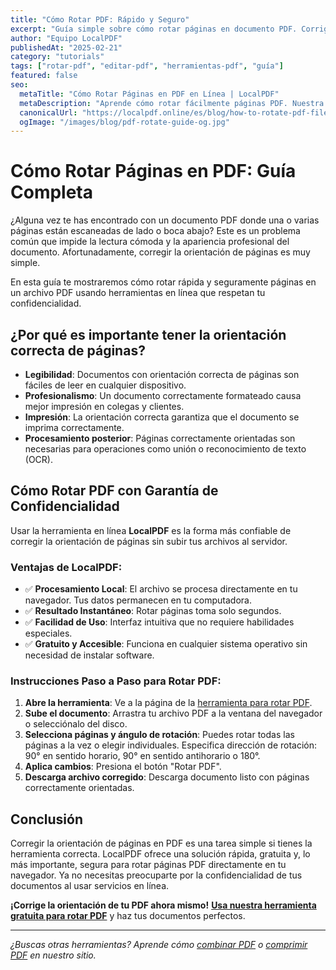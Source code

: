 ```yaml
---
title: "Cómo Rotar PDF: Rápido y Seguro"
excerpt: "Guía simple sobre cómo rotar páginas en documento PDF. Corrige orientación incorrecta de páginas en línea, gratis y con completa confidencialidad."
author: "Equipo LocalPDF"
publishedAt: "2025-02-21"
category: "tutorials"
tags: ["rotar-pdf", "editar-pdf", "herramientas-pdf", "guía"]
featured: false
seo:
  metaTitle: "Cómo Rotar Páginas en PDF en Línea | LocalPDF"
  metaDescription: "Aprende cómo rotar fácilmente páginas PDF. Nuestra herramienta gratuita en línea permite corregir orientación de documentos con garantía de confidencialidad."
  canonicalUrl: "https://localpdf.online/es/blog/how-to-rotate-pdf-files"
  ogImage: "/images/blog/pdf-rotate-guide-og.jpg"
---
```


# Cómo Rotar Páginas en PDF: Guía Completa

¿Alguna vez te has encontrado con un documento PDF donde una o varias páginas están escaneadas de lado o boca abajo? Este es un problema común que impide la lectura cómoda y la apariencia profesional del documento. Afortunadamente, corregir la orientación de páginas es muy simple.

En esta guía te mostraremos cómo rotar rápida y seguramente páginas en un archivo PDF usando herramientas en línea que respetan tu confidencialidad.

## ¿Por qué es importante tener la orientación correcta de páginas?

-   **Legibilidad**: Documentos con orientación correcta de páginas son fáciles de leer en cualquier dispositivo.
-   **Profesionalismo**: Un documento correctamente formateado causa mejor impresión en colegas y clientes.
-   **Impresión**: La orientación correcta garantiza que el documento se imprima correctamente.
-   **Procesamiento posterior**: Páginas correctamente orientadas son necesarias para operaciones como unión o reconocimiento de texto (OCR).

## Cómo Rotar PDF con Garantía de Confidencialidad

Usar la herramienta en línea **LocalPDF** es la forma más confiable de corregir la orientación de páginas sin subir tus archivos al servidor.

### Ventajas de LocalPDF:

-   ✅ **Procesamiento Local**: El archivo se procesa directamente en tu navegador. Tus datos permanecen en tu computadora.
-   ✅ **Resultado Instantáneo**: Rotar páginas toma solo segundos.
-   ✅ **Facilidad de Uso**: Interfaz intuitiva que no requiere habilidades especiales.
-   ✅ **Gratuito y Accesible**: Funciona en cualquier sistema operativo sin necesidad de instalar software.

### Instrucciones Paso a Paso para Rotar PDF:

1.  **Abre la herramienta**: Ve a la página de la [herramienta para rotar PDF](/es/rotate-pdf).
2.  **Sube el documento**: Arrastra tu archivo PDF a la ventana del navegador o selecciónalo del disco.
3.  **Selecciona páginas y ángulo de rotación**: Puedes rotar todas las páginas a la vez o elegir individuales. Especifica dirección de rotación: 90° en sentido horario, 90° en sentido antihorario o 180°.
4.  **Aplica cambios**: Presiona el botón "Rotar PDF".
5.  **Descarga archivo corregido**: Descarga documento listo con páginas correctamente orientadas.

## Conclusión

Corregir la orientación de páginas en PDF es una tarea simple si tienes la herramienta correcta. LocalPDF ofrece una solución rápida, gratuita y, lo más importante, segura para rotar páginas PDF directamente en tu navegador. Ya no necesitas preocuparte por la confidencialidad de tus documentos al usar servicios en línea.

**¡Corrige la orientación de tu PDF ahora mismo!** **[Usa nuestra herramienta gratuita para rotar PDF](/es/rotate-pdf)** y haz tus documentos perfectos.

---

*¿Buscas otras herramientas? Aprende cómo [combinar PDF](/es/merge-pdf) o [comprimir PDF](/es/compress-pdf) en nuestro sitio.*